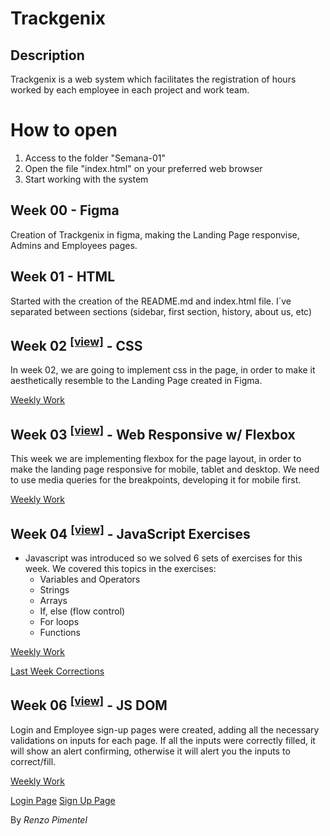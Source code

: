 # Trackgenix

##  Description

Trackgenix is a web system which facilitates the registration of hours worked by each employee in each project and work team.

# How to open

1.  Access to the folder "Semana-01"
2.  Open the file "index.html" on your preferred web browser
3. Start working with the system

## Week 00 - Figma

Creation of Trackgenix in figma, making the Landing Page responvise, Admins and Employees pages.

## Week 01 - HTML

Started with the creation of the README.md and index.html file. I´ve separated between sections (sidebar, first section, history, about us, etc)

## Week 02 <sup>[[view]](https://renzopimentel.github.io/BaSP-A2022-Etapa-1/Semana-02/index.html)</sup> - CSS

In week 02, we are going to implement css in the page, in order to make it aesthetically resemble to the Landing Page created in Figma.

[Weekly Work](https://github.com/renzopimentel/BaSP-A2022-Etapa-1/tree/master/Semana-02)

## Week 03 <sup>[[view]](https://renzopimentel.github.io/BaSP-A2022-Etapa-1/Semana-03/index.html)</sup> - Web Responsive w/ Flexbox

This week we are implementing flexbox for the page layout, in order to make the landing page responsive for mobile, tablet and desktop. We need to use media queries for the breakpoints, developing it for mobile first.

[Weekly Work](https://github.com/renzopimentel/BaSP-A2022-Etapa-1/tree/master/Semana-03)

## Week 04 <sup>[[view]](https://renzopimentel.github.io/BaSP-A2022-Etapa-1/Semana-04/index.html)</sup> - JavaScript Exercises

- Javascript was introduced so we solved 6 sets of exercises for this week. We covered this topics in the exercises:
  - Variables and Operators
  - Strings
  - Arrays
  - If, else (flow control)
  - For loops
  - Functions

[Weekly Work](https://github.com/renzopimentel/BaSP-A2022-Etapa-1/tree/master/Semana-04)

[Last Week Corrections](https://renzopimentel.github.io/BaSP-A2022-Etapa-1/Semana-03/index.html)

## Week 06 <sup>[[view]](https://renzopimentel.github.io/BaSP-A2022-Etapa-1/Semana-06/views/index.html)</sup> - JS DOM

Login and Employee sign-up pages were created, adding all the necessary validations on inputs for each page.
If all the inputs were correctly filled, it will show an alert confirming, otherwise it will alert you the inputs to
correct/fill.

[Weekly Work](https://github.com/renzopimentel/BaSP-A2022-Etapa-1/tree/master/Semana-06)

[Login Page](https://renzopimentel.github.io/BaSP-A2022-Etapa-1/Semana-06/views/login.html)
[Sign Up Page](https://renzopimentel.github.io/BaSP-A2022-Etapa-1/Semana-06/views/sign-up.html)

By _Renzo Pimentel_